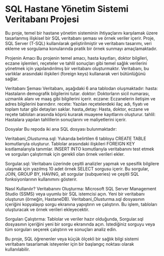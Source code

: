 # SQL Hastane Yönetim Sistemi Veritabanı Projesi
Bu proje, temel bir hastane yönetim sisteminin ihtiyaçlarını karşılamak üzere tasarlanmış ilişkisel bir SQL veritabanı şeması ve örnek veriler içerir. Proje, SQL Server (T-SQL) kullanılarak geliştirilmiştir ve veritabanı tasarımı, veri ekleme ve sorgulama konularında pratik bir örnek sunmayı amaçlamaktadır.

Projenin Amacı
Bu projenin temel amacı, hasta kayıtları, doktor bilgileri, eczane işlemleri, reçeteler ve tahlil sonuçları gibi temel sağlık verilerini yönetmek için yapılandırılmış bir veritabanı oluşturmaktır. Veritabanı, bu varlıklar arasındaki ilişkileri (foreign keys) kullanarak veri bütünlüğünü sağlar.

Veritabanı Şeması
Veritabanı, aşağıdaki 6 ana tablodan oluşmaktadır:
hasta: Hastaların demografik bilgilerini tutar.
doktor: Doktorların sicil numarası, uzmanlık alanı ve maaş gibi bilgilerini içerir.
eczane: Eczanelerin iletişim ve adres bilgilerini barındırır.
recete: Yazılan reçetelerdeki ilaç adı, fiyatı ve toplam tutar gibi detayları saklar.
hasta_detay: Hasta, doktor, eczane ve reçete tabloları arasında köprü kurarak muayene kayıtlarını oluşturur.
tahlil: Hastalara yapılan tahlillerin sonuçlarını ve maliyetlerini içerir.

Dosyalar
Bu repoda iki ana SQL dosyası bulunmaktadır:

Veritabani_Olusturma.sql:
Yukarıda belirtilen 6 tabloyu CREATE TABLE komutlarıyla oluşturur.
Tablolar arasındaki ilişkileri FOREIGN KEY kısıtlamalarıyla tanımlar.
INSERT INTO komutlarıyla veritabanını test etmek ve sorguları çalıştırmak için gerekli olan örnek verileri ekler.

Sorgular.sql:
Veritabanı üzerinde çeşitli analizler yapmak ve spesifik bilgilere ulaşmak için yazılmış 10 adet örnek SELECT sorgusu içerir.
Bu sorgular, JOIN, GROUP BY, HAVING, alt sorgular (subqueries) ve çeşitli SQL fonksiyonlarının kullanımını gösterir.

Nasıl Kullanılır?
Veritabanını Oluşturma:
Microsoft SQL Server Management Studio (SSMS) veya uyumlu bir SQL istemcisi açın.
Yeni bir veritabanı oluşturun (örneğin, HastaneDB).
Veritabani_Olusturma.sql dosyasının içeriğini kopyalayıp sorgu ekranına yapıştırın ve çalıştırın. Bu işlem, tabloları oluşturacak ve örnek verileri ekleyecektir.

Sorguları Çalıştırma:
Tablolar ve veriler hazır olduğunda, Sorgular.sql dosyasının içeriğini yeni bir sorgu ekranında açın.
İstediğiniz sorguyu veya tüm sorguları seçerek çalıştırın ve sonuçları analiz edin.

Bu proje, SQL öğrenenler veya küçük ölçekli bir sağlık bilgi sistemi veritabanı tasarlamak isteyenler için bir başlangıç noktası olarak kullanılabilir.
